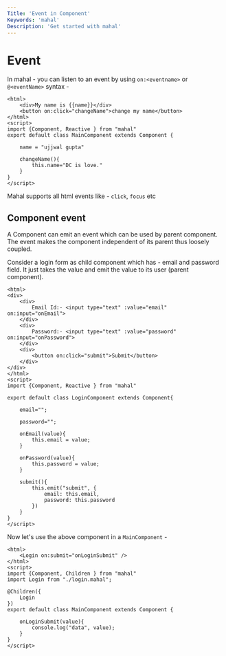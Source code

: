 ```yaml
---
Title: 'Event in Component'
Keywords: 'mahal'
Description: 'Get started with mahal'
---
```


# Event

In mahal - you can listen to an event by using `on:<eventname>` or `@<eventName>` syntax -

```
<html>
    <div>My name is {{name}}</div>
    <button on:click="changeName">change my name</button>
</html>
<script>
import {Component, Reactive } from "mahal"
export default class MainComponent extends Component {

    name = "ujjwal gupta"

    changeName(){
        this.name="DC is love."
    }
}
</script>
```

Mahal supports all html events like - `click`, `focus` etc

## Component event

A Component can emit an event which can be used by parent component. The event makes the component independent of its parent thus loosely coupled.

Consider a login form as child component which has - email and password field. It just takes the value and emit the value to its user (parent component). 

```
<html>
<div>
    <div>
        Email Id:- <input type="text" :value="email" on:input="onEmail">
    </div>
    <div>
        Password:- <input type="text" :value="password" on:input="onPassword">
    </div>
    <div>
        <button on:click="submit">Submit</button>
    </div>
</div>
</html>
<script>
import {Component, Reactive } from "mahal"

export default class LoginComponent extends Component{

    email="";

    password="";

    onEmail(value){
        this.email = value;
    }

    onPassword(value){
        this.password = value;
    }

    submit(){
        this.emit("submit", {
            email: this.email,
            password: this.password
        })
    }
}
</script>
```

Now let's use the above component in a `MainComponent` - 

```
<html>
    <Login on:submit="onLoginSubmit" />
</html>
<script>
import {Component, Children } from "mahal"
import Login from "./login.mahal";

@Children({
    Login
})
export default class MainComponent extends Component {

    onLoginSubmit(value){
        console.log("data", value);
    }
}
</script>
```


